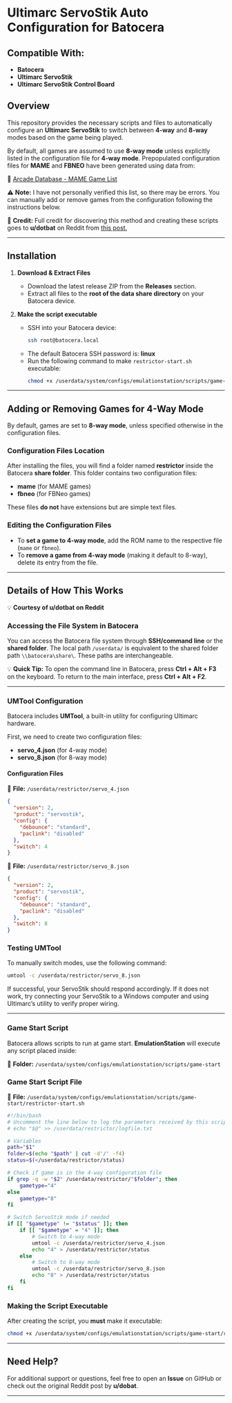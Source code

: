 # Ultimarc ServoStik Auto Configuration for Batocera  

## Compatible With:  
- **Batocera**  
- **Ultimarc ServoStik**  
- **Ultimarc ServoStik Control Board**  

## Overview  

This repository provides the necessary scripts and files to automatically configure an **Ultimarc ServoStik** to switch between **4-way** and **8-way** modes based on the game being played.  

By default, all games are assumed to use **8-way mode** unless explicitly listed in the configuration file for **4-way mode**. Prepopulated configuration files for **MAME** and **FBNEO** have been generated using data from:  

🔗 [Arcade Database - MAME Game List](http://adb.arcadeitalia.net/lista_mame.php)  

⚠ **Note:** I have not personally verified this list, so there may be errors. You can manually add or remove games from the configuration following the instructions below.  

🚀 **Credit:** Full credit for discovering this method and creating these scripts goes to **u/dotbat** on Reddit from [this post.](https://www.reddit.com/r/batocera/comments/1czqurz/tutorial_ultimarc_servostik_automatically_change/)

---

## Installation  

1. **Download & Extract Files**  
   - Download the latest release ZIP from the **Releases** section.  
   - Extract all files to the **root of the data share directory** on your Batocera device.  

2. **Make the script executable**  
   - SSH into your Batocera device:  
     ```sh
     ssh root@batocera.local
     ```  
   - The default Batocera SSH password is: **linux**  
   - Run the following command to make `restrictor-start.sh` executable:  
     ```sh
     chmod +x /userdata/system/configs/emulationstation/scripts/game-start/restrictor-start.sh
     ```  

---

## Adding or Removing Games for 4-Way Mode  

By default, games are set to **8-way mode**, unless specified otherwise in the configuration files.  

### Configuration Files Location  
After installing the files, you will find a folder named **restrictor** inside the Batocera **share folder**. This folder contains two configuration files:  

- **mame** (for MAME games)  
- **fbneo** (for FBNeo games)  

These files **do not** have extensions but are simple text files.  

### Editing the Configuration Files  

- To **set a game to 4-way mode**, add the ROM name to the respective file (`mame` or `fbneo`).  
- To **remove a game from 4-way mode** (making it default to 8-way), delete its entry from the file.  

---

## Details of How This Works  

💡 **Courtesy of u/dotbat on Reddit**  

### Accessing the File System in Batocera  

You can access the Batocera file system through **SSH/command line** or the **shared folder**. The local path `/userdata/` is equivalent to the shared folder path `\\batocera\share\`. These paths are interchangeable.  

💡 **Quick Tip:** To open the command line in Batocera, press **Ctrl + Alt + F3** on the keyboard. To return to the main interface, press **Ctrl + Alt + F2**.  

---

### UMTool Configuration  

Batocera includes **UMTool**, a built-in utility for configuring Ultimarc hardware.  

First, we need to create two configuration files:  
- **servo_4.json** (for 4-way mode)  
- **servo_8.json** (for 8-way mode)  

#### Configuration Files  

📄 **File:** `/userdata/restrictor/servo_4.json`  
```json
{
  "version": 2,
  "product": "servostik",
  "config": {
    "debounce": "standard",
    "paclink": "disabled"
  },
  "switch": 4
}
```
📄 **File:** `/userdata/restrictor/servo_8.json`  
```json
{
  "version": 2,
  "product": "servostik",
  "config": {
    "debounce": "standard",
    "paclink": "disabled"
  },
  "switch": 8
}
```

### Testing UMTool  

To manually switch modes, use the following command:  

```sh
umtool -c /userdata/restrictor/servo_8.json
```
If successful, your ServoStik should respond accordingly. If it does not work, try connecting your ServoStik to a Windows computer and using Ultimarc’s utility to verify proper wiring.  

---

### Game Start Script  

Batocera allows scripts to run at game start. **EmulationStation** will execute any script placed inside:  

📂 **Folder:** `/userdata/system/configs/emulationstation/scripts/game-start`  

### Game Start Script File  

📄 **File:** `/userdata/system/configs/emulationstation/scripts/game-start/restrictor-start.sh`  

```sh
#!/bin/bash
# Uncomment the line below to log the parameters received by this script
# echo "$@" >> /userdata/restrictor/logfile.txt

# Variables
path="$1"
folder=$(echo "$path" | cut -d'/' -f4)
status=$(</userdata/restrictor/status)

# Check if game is in the 4-way configuration file
if grep -q -w "$2" /userdata/restrictor/"$folder"; then
    gametype="4"
else
    gametype="8"
fi

# Switch ServoStik mode if needed
if [[ "$gametype" != "$status" ]]; then
    if [[ "$gametype" = "4" ]]; then
        # Switch to 4-way mode
        umtool -c /userdata/restrictor/servo_4.json
        echo "4" > /userdata/restrictor/status
    else
        # Switch to 8-way mode
        umtool -c /userdata/restrictor/servo_8.json
        echo "8" > /userdata/restrictor/status
    fi
fi
```

### Making the Script Executable  

After creating the script, you **must** make it executable:  

```sh
chmod +x /userdata/system/configs/emulationstation/scripts/game-start/restrictor-start.sh
```

---

## Need Help?  

For additional support or questions, feel free to open an **Issue** on GitHub or check out the original Reddit post by **u/dobat**.  

---
